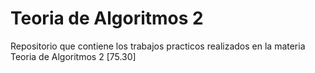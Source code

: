# Teoria de Algoritmos 2

Repositorio que contiene los trabajos practicos realizados en la materia Teoria de Algoritmos 2 [75.30]

